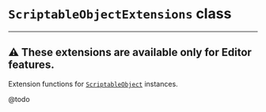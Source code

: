 # `ScriptableObjectExtensions` class

---
⚠️ These extensions are available only for Editor features.
---

Extension functions for [`ScriptableObject`](https://docs.unity3d.com/Documentation/ScriptReference/ScriptableObject.html) instances.

@todo